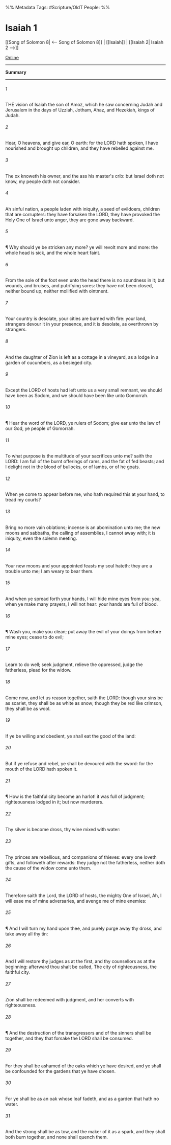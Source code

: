 

%% Metadata
Tags: #Scripture/OldT
People: 
%%
# Isaiah 1
[[Song of Solomon 8| <-- Song of Solomon 8]] | [[Isaiah]] | [[Isaiah 2| Isaiah 2 -->]]

[Online](https://churchofjesuschrist.org/study/scriptures/ot/isa/1?lang=eng)

---
__Summary__



---

###### 1
THE vision of Isaiah the son of Amoz, which he saw concerning Judah and Jerusalem in the days of Uzziah, Jotham, Ahaz, and Hezekiah, kings of Judah.
###### 2
Hear, O heavens, and give ear, O earth: for the LORD hath spoken, I have nourished and brought up children, and they have rebelled against me.
###### 3
The ox knoweth his owner, and the ass his master's crib: but Israel doth not know, my people doth not consider.
###### 4
Ah sinful nation, a people laden with iniquity, a seed of evildoers, children that are corrupters: they have forsaken the LORD, they have provoked the Holy One of Israel unto anger, they are gone away backward.
###### 5
¶ Why should ye be stricken any more?  ye will revolt more and more: the whole head is sick, and the whole heart faint.
###### 6
From the sole of the foot even unto the head there is no soundness in it; but wounds, and bruises, and putrifying sores: they have not been closed, neither bound up, neither mollified with ointment.
###### 7
Your country is desolate, your cities are burned with fire: your land, strangers devour it in your presence, and it is desolate, as overthrown by strangers.
###### 8
And the daughter of Zion is left as a cottage in a vineyard, as a lodge in a garden of cucumbers, as a besieged city.
###### 9
Except the LORD of hosts had left unto us a very small remnant, we should have been as Sodom, and we should have been like unto Gomorrah.
###### 10
¶ Hear the word of the LORD, ye rulers of Sodom; give ear unto the law of our God, ye people of Gomorrah.
###### 11
To what purpose is the multitude of your sacrifices unto me?  saith the LORD: I am full of the burnt offerings of rams, and the fat of fed beasts; and I delight not in the blood of bullocks, or of lambs, or of he goats.
###### 12
When ye come to appear before me, who hath required this at your hand, to tread my courts?
###### 13
Bring no more vain oblations; incense is an abomination unto me; the new moons and sabbaths, the calling of assemblies, I cannot away with; it is iniquity, even the solemn meeting.
###### 14
Your new moons and your appointed feasts my soul hateth: they are a trouble unto me; I am weary to bear them.
###### 15
And when ye spread forth your hands, I will hide mine eyes from you: yea, when ye make many prayers, I will not hear: your hands are full of blood.
###### 16
¶ Wash you, make you clean; put away the evil of your doings from before mine eyes; cease to do evil;
###### 17
Learn to do well; seek judgment, relieve the oppressed, judge the fatherless, plead for the widow.
###### 18
Come now, and let us reason together, saith the LORD: though your sins be as scarlet, they shall be as white as snow; though they be red like crimson, they shall be as wool.
###### 19
If ye be willing and obedient, ye shall eat the good of the land:
###### 20
But if ye refuse and rebel, ye shall be devoured with the sword: for the mouth of the LORD hath spoken it.
###### 21
¶ How is the faithful city become an harlot!  it was full of judgment; righteousness lodged in it; but now murderers.
###### 22
Thy silver is become dross, thy wine mixed with water:
###### 23
Thy princes are rebellious, and companions of thieves: every one loveth gifts, and followeth after rewards: they judge not the fatherless, neither doth the cause of the widow come unto them.
###### 24
Therefore saith the Lord, the LORD of hosts, the mighty One of Israel, Ah, I will ease me of mine adversaries, and avenge me of mine enemies:
###### 25
¶ And I will turn my hand upon thee, and purely purge away thy dross, and take away all thy tin:
###### 26
And I will restore thy judges as at the first, and thy counsellors as at the beginning: afterward thou shalt be called, The city of righteousness, the faithful city.
###### 27
Zion shall be redeemed with judgment, and her converts with righteousness.
###### 28
¶ And the destruction of the transgressors and of the sinners shall be together, and they that forsake the LORD shall be consumed.
###### 29
For they shall be ashamed of the oaks which ye have desired, and ye shall be confounded for the gardens that ye have chosen.
###### 30
For ye shall be as an oak whose leaf fadeth, and as a garden that hath no water.
###### 31
And the strong shall be as tow, and the maker of it as a spark, and they shall both burn together, and none shall quench them.



